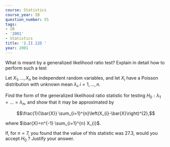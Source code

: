 ```yaml
---
course: Statistics
course_year: IB
question_number: 55
tags:
- IB
- '2001'
- Statistics
title: '2.II.12D '
year: 2001
---
```



What is meant by a generalized likelihood ratio test? Explain in detail how to perform such a test

Let $X_{1}, \ldots, X_{n}$ be independent random variables, and let $X_{i}$ have a Poisson distribution with unknown mean $\lambda_{i}, i=1, \ldots, n$.

Find the form of the generalized likelihood ratio statistic for testing $H_{0}: \lambda_{1}=\ldots=\lambda_{n}$, and show that it may be approximated by

$$\frac{1}{\bar{X}} \sum_{i=1}^{n}\left(X_{i}-\bar{X}\right)^{2},$$

where $\bar{X}=n^{-1} \sum_{i=1}^{n} X_{i}$.

If, for $n=7$, you found that the value of this statistic was $27.3$, would you accept $H_{0}$ ? Justify your answer.